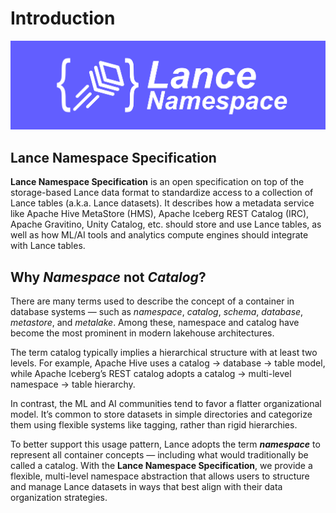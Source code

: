 # Introduction

![logo](./logo/wide.png)

## Lance Namespace Specification

**Lance Namespace Specification** is an open specification on top of the storage-based Lance data format
to standardize access to a collection of Lance tables (a.k.a. Lance datasets).
It describes how a metadata service like Apache Hive MetaStore (HMS), Apache Iceberg REST Catalog (IRC),
Apache Gravitino, Unity Catalog, etc. should store and use Lance tables, 
as well as how ML/AI tools and analytics compute engines should integrate with Lance tables.

## Why _Namespace_ not _Catalog_?

There are many terms used to describe the concept of a container in database systems
— such as _namespace_, _catalog_, _schema_, _database_, _metastore_, and _metalake_. 
Among these, namespace and catalog have become the most prominent in modern lakehouse architectures.

The term catalog typically implies a hierarchical structure with at least two levels. 
For example, Apache Hive uses a catalog → database → table model, 
while Apache Iceberg’s REST catalog adopts a catalog → multi-level namespace → table hierarchy.

In contrast, the ML and AI communities tend to favor a flatter organizational model. 
It’s common to store datasets in simple directories 
and categorize them using flexible systems like tagging, rather than rigid hierarchies.

To better support this usage pattern, Lance adopts the term **_namespace_** to represent all container concepts 
— including what would traditionally be called a catalog. 
With the **Lance Namespace Specification**, we provide a flexible, multi-level namespace abstraction 
that allows users to structure and manage Lance datasets in ways that best align with their data organization strategies.